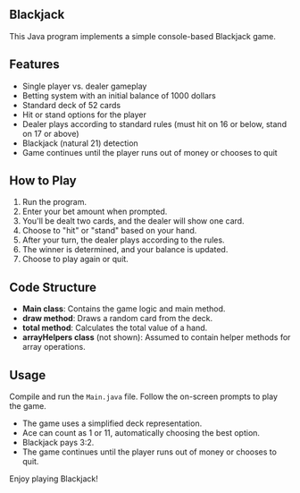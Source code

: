 ## Blackjack 

This Java program implements a simple console-based Blackjack game.

## Features

- Single player vs. dealer gameplay
- Betting system with an initial balance of 1000 dollars
- Standard deck of 52 cards
- Hit or stand options for the player
- Dealer plays according to standard rules (must hit on 16 or below, stand on 17 or above)
- Blackjack (natural 21) detection
- Game continues until the player runs out of money or chooses to quit

## How to Play

1. Run the program.
2. Enter your bet amount when prompted.
3. You'll be dealt two cards, and the dealer will show one card.
4. Choose to "hit" or "stand" based on your hand.
5. After your turn, the dealer plays according to the rules.
6. The winner is determined, and your balance is updated.
7. Choose to play again or quit.

## Code Structure

- **Main class**: Contains the game logic and main method.
- **draw method**: Draws a random card from the deck.
- **total method**: Calculates the total value of a hand.
- **arrayHelpers class** (not shown): Assumed to contain helper methods for array operations.

## Usage

Compile and run the `Main.java` file. Follow the on-screen prompts to play the game.

- The game uses a simplified deck representation.
- Ace can count as 1 or 11, automatically choosing the best option.
- Blackjack pays 3:2.
- The game continues until the player runs out of money or chooses to quit.

Enjoy playing Blackjack!
